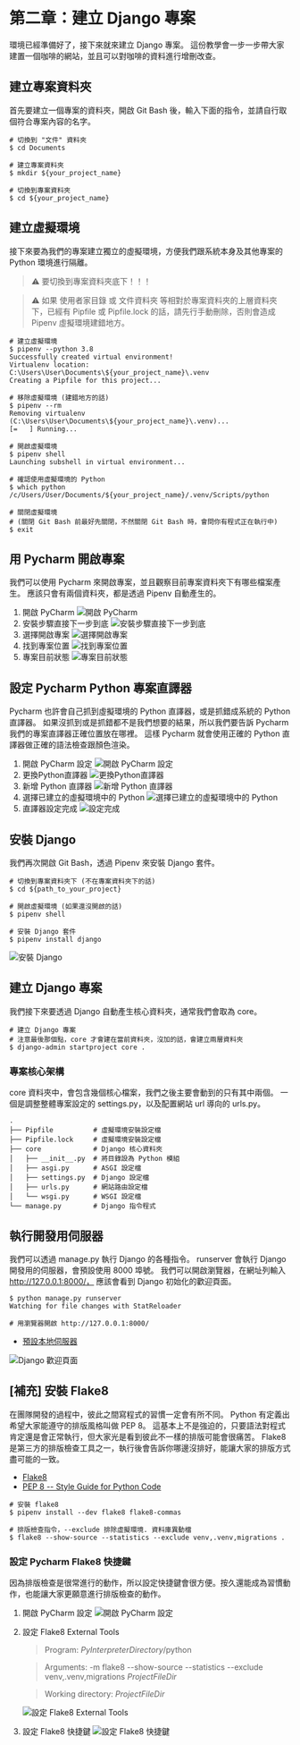 # 第二章：建立 Django 專案

環境已經準備好了，接下來就來建立 Django 專案。
這份教學會一步一步帶大家建置一個咖啡的網站，並且可以對咖啡的資料進行增刪改查。

## 建立專案資料夾

首先要建立一個專案的資料夾，開啟 Git Bash 後，輸入下面的指令，並請自行取個符合專案內容的名字。

```shell
# 切換到 "文件" 資料夾
$ cd Documents

# 建立專案資料夾
$ mkdir ${your_project_name}

# 切換到專案資料夾
$ cd ${your_project_name}
```

## 建立虛擬環境

接下來要為我們的專案建立獨立的虛擬環境，方便我們跟系統本身及其他專案的 Python 環境進行隔離。

> ⚠️ 要切換到專案資料夾底下！！！

> ⚠️ 如果 使用者家目錄 或 文件資料夾 等相對於專案資料夾的上層資料夾下，已經有 Pipfile 或 Pipfile.lock 的話，請先行手動刪除，否則會造成 Pipenv 虛擬環境建錯地方。

```shell
# 建立虛擬環境
$ pipenv --python 3.8
Successfully created virtual environment!
Virtualenv location: C:\Users\User\Documents\${your_project_name}\.venv
Creating a Pipfile for this project...

# 移除虛擬環境 (建錯地方的話)
$ pipenv --rm
Removing virtualenv (C:\Users\User\Documents\${your_project_name}\.venv)...
[=   ] Running...

# 開啟虛擬環境
$ pipenv shell
Launching subshell in virtual environment...

# 確認使用虛擬環境的 Python
$ which python
/c/Users/User/Documents/${your_project_name}/.venv/Scripts/python

# 關閉虛擬環境
# (關閉 Git Bash 前最好先關閉，不然關閉 Git Bash 時，會問你有程式正在執行中)
$ exit
```

## 用 Pycharm 開啟專案

我們可以使用 Pycharm 來開啟專案，並且觀察目前專案資料夾下有哪些檔案產生。
應該只會有兩個資料夾，都是透過 Pipenv 自動產生的。

1. 開啟 PyCharm
   ![開啟 PyCharm](../images/CH2/2_3_1_開啟PyCharm.jpg)
2. 安裝步驟直接下一步到底
   ![安裝步驟直接下一步到底](../images/CH2/2_3_2_安裝步驟直接下一步到底.jpg)
3. 選擇開啟專案
   ![選擇開啟專案](../images/CH2/2_3_3_選擇開啟專案.jpg)
4. 找到專案位置
   ![找到專案位置](../images/CH2/2_3_4_找到專案位置.jpg)
5. 專案目前狀態
   ![專案目前狀態](../images/CH2/2_3_5_專案目前狀態.jpg)

## 設定 Pycharm Python 專案直譯器

Pycharm 也許會自己抓到虛擬環境的 Python 直譯器，或是抓錯成系統的 Python 直譯器。
如果沒抓到或是抓錯都不是我們想要的結果，所以我們要告訴 Pycharm 我們的專案直譯器正確位置放在哪裡。
這樣 Pycharm 就會使用正確的 Python 直譯器做正確的語法檢查跟顏色渲染。

1. 開啟 PyCharm 設定
   ![開啟 PyCharm 設定](../images/CH2/2_4_1_開啟PyCharm設定.jpg)
2. 更換Python直譯器
   ![更換Python直譯器](../images/CH2/2_4_2_更換Python直譯器.jpg)
3. 新增 Python 直譯器
   ![新增 Python 直譯器](../images/CH2/2_4_3_新增Python直譯器.jpg)
4. 選擇已建立的虛擬環境中的 Python
   ![選擇已建立的虛擬環境中的 Python](../images/CH2/2_4_4_選擇已建立的虛擬環境中的Python.jpg)
5. 直譯器設定完成
   ![設定完成](../images/CH2/2_4_5_直譯器設定完成.jpg)

## 安裝 Django

我們再次開啟 Git Bash，透過 Pipenv 來安裝 Django 套件。

```shell
# 切換到專案資料夾下 (不在專案資料夾下的話)
$ cd ${path_to_your_project}

# 開啟虛擬環境 (如果還沒開啟的話)
$ pipenv shell

# 安裝 Django 套件
$ pipenv install django
```

![安裝 Django](../images/CH2/2_5_1_安裝Django.jpg)

## 建立 Django 專案

我們接下來要透過 Django 自動產生核心資料夾，通常我們會取為 core。

```shell
# 建立 Django 專案
# 注意最後那個點，core 才會建在當前資料夾，沒加的話，會建立兩層資料夾
$ django-admin startproject core .
```

### 專案核心架構

core 資料夾中，會包含幾個核心檔案，我們之後主要會動到的只有其中兩個。
一個是調整整體專案設定的 settings.py，以及配置網站 url 導向的 urls.py。

```shell
.
├── Pipfile          # 虛擬環境安裝設定檔
├── Pipfile.lock     # 虛擬環境安裝設定檔
├── core             # Django 核心資料夾
│   ├── __init__.py  # 將目錄設為 Python 模組
│   ├── asgi.py      # ASGI 設定檔
│   ├── settings.py  # Django 設定檔
│   ├── urls.py      # 網站路由設定檔
│   └── wsgi.py      # WSGI 設定檔
└── manage.py        # Django 指令程式
```

## 執行開發用伺服器

我們可以透過 manage.py 執行 Django 的各種指令。
runserver 會執行 Django 開發用的伺服器，會預設使用 8000 埠號。
我們可以開啟瀏覽器，在網址列輸入 http://127.0.0.1:8000/， 應該會看到 Django 初始化的歡迎頁面。

```shell
$ python manage.py runserver
Watching for file changes with StatReloader

# 用瀏覽器開啟 http://127.0.0.1:8000/
```

- [預設本地伺服器](http://127.0.0.1:8000/)

![Django 歡迎頁面](../images/CH2/2_7_1_Django歡迎頁面.jpg)

## [補充] 安裝 Flake8

在團隊開發的過程中，彼此之間寫程式的習慣一定會有所不同。
Python 有定義出希望大家能遵守的排版風格叫做 PEP 8。
這基本上不是強迫的，只要語法對程式肯定還是會正常執行，但大家光是看到彼此不一樣的排版可能會很痛苦。
Flake8 是第三方的排版檢查工具之一，執行後會告訴你哪邊沒排好，能讓大家的排版方式盡可能的一致。

- [Flake8](https://flake8.pycqa.org/en/latest/)
- [PEP 8 -- Style Guide for Python Code](https://www.python.org/dev/peps/pep-0008/)

```shell
# 安裝 flake8
$ pipenv install --dev flake8 flake8-commas

# 排版檢查指令，--exclude 排除虛擬環境. 資料庫異動檔
$ flake8 --show-source --statistics --exclude venv,.venv,migrations .
```

### 設定 Pycharm Flake8 快捷鍵

因為排版檢查是很常進行的動作，所以設定快捷鍵會很方便。按久還能成為習慣動作，也能讓大家更願意進行排版檢查的動作。 

1. 開啟 PyCharm 設定
   ![開啟 PyCharm 設定](../images/CH2/2_4_1_開啟PyCharm設定.jpg)
2. 設定 Flake8 External Tools
   > Program: $PyInterpreterDirectory$/python

   > Arguments: -m flake8 --show-source --statistics --exclude venv,.venv,migrations $ProjectFileDir$

   > Working directory: $ProjectFileDir$

   ![設定 Flake8 External Tools](../images/CH2/2_8_1_設定Flake8ExternalTools.jpg)
3. 設定 Flake8 快捷鍵
   ![設定 Flake8 快捷鍵](../images/CH2/2_8_2_設定Flake8熱鍵.jpg)
